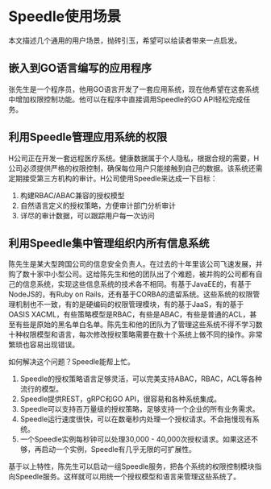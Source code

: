 # Speedle使用场景


本文描述几个通用的用户场景，抛砖引玉，希望可以给读者带来一点启发。

## 嵌入到GO语言编写的应用程序

张先生是一个程序员，他用GO语言开发了一套应用系统，现在他希望在这套系统中增加权限控制功能。他可以在程序中直接调用Speedle的GO API轻松完成任务。

## 利用Speedle管理应用系统的权限

H公司正在开发一套远程医疗系统。健康数据属于个人隐私，根据合规的需要，H公司必须提供严格的权限控制，确保每位用户只能接触到自己的数据。该系统还需定期接受第三方机构的审计。H公司使用Speedle来达成一下目标：   

1. 构建RBAC/ABAC兼容的授权模型
2. 自然语言定义的授权策略，方便审计部门分析审计
3. 详尽的审计数据，可以跟踪用户每一次访问

## 利用Speedle集中管理组织内所有信息系统

陈先生是某大型跨国公司的信息安全负责人。在过去的十年里该公司飞速发展，并购了数十家中小型公司。这给陈先生和他的团队出了个难题，被并购的公司都有自己的信息系统，实现这些信息系统的技术各不相同。有基于JavaEE的，有基于NodeJS的，有Ruby on Rails，还有基于CORBA的遗留系统。这些系统的权限管理机制也不一致，有的是硬编码的权限管理模块，有的基于JaaS，有的基于OASIS XACML，有些策略模型是RBAC，有些是ABAC，有些是普通的ACL，甚至有些是原始的黑名单白名单。陈先生和他的团队为了管理这些系统不得不学习数十种权限模型和语言，每次修改授权策略需要在数十个系统上做不同的操作。非常繁琐也容易出现错误。   

如何解决这个问题？Speedle能帮上忙。  

1. Speedle的授权策略语言足够灵活，可以完美支持ABAC，RBAC，ACL等各种流行的模型。
2. Speedle提供REST，gRPC和GO API，很容易和各种系统集成。
3. Speedle可以支持百万量级的授权策略，足够支持一个企业的所有业务需求。
4. Speedle运行速度很快，可以在数毫秒内处理一个授权请求。不会拖慢现有系统。
5. 一个Speedle实例每秒钟可以处理30,000 - 40,000次授权请求。如果这还不够，再启动一个实例，Speedle有几乎无限的可扩展性。

基于以上特性，陈先生可以启动一组Speedle服务，把各个系统的权限控制模块指向Speedle服务。这样就可以用统一个授权模型和语言来管理这些系统了。

